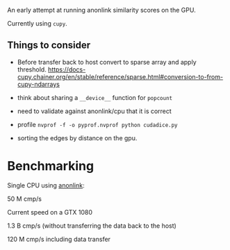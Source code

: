 
An early attempt at running anonlink similarity scores on the GPU.

Currently using `cupy`.




## Things to consider

* Before transfer back to host convert to sparse array and apply threshold.
https://docs-cupy.chainer.org/en/stable/reference/sparse.html#conversion-to-from-cupy-ndarrays

* think about sharing a `__device__` function for `popcount`

* need to validate against anonlink/cpu that it is correct
* profile `nvprof -f -o pyprof.nvprof python cudadice.py`
* sorting the edges by distance on the gpu.

# Benchmarking

Single CPU using [anonlink](https://github.com/n1analytics/anonlink):

50 M cmp/s

Current speed on a GTX 1080

1.3 B cmp/s (without transferring the data back to the host)

120 M cmp/s including data transfer
